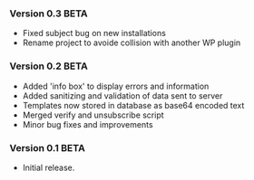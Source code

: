 ### Version 0.3 BETA
- Fixed subject bug on new installations
- Rename project to avoide collision with another WP plugin

### Version 0.2 BETA
- Added 'info box' to display errors and information
- Added sanitizing and validation of data sent to server
- Templates now stored in database as base64 encoded text
- Merged verify and unsubscribe script
- Minor bug fixes and improvements

### Version 0.1 BETA
- Initial release.
